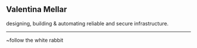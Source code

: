 Valentina Mellar
---

designing, building & automating reliable and secure infrastructure.

---

~follow the white rabbit

<!---
valiac/valiac is a ✨ special ✨ repository because its `README.md` (this file) appears on your GitHub profile.
You can click the Preview link to take a look at your changes.
--->
